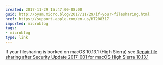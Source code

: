 ```yaml
---
created: 2017-11-29 15:47:00-08:00
guid: http://oyam.micro.blog/2017/11/29/if-your-filesharing.html
href: https://support.apple.com/en-us/HT208317
imported: microblog
tags:
- microblog
type: link
---
```


If your filesharing is borked on macOS 10.13.1 (High Sierra) see [Repair file sharing after Security Update 2017-001 for macOS High Sierra 10.13.1](https://support.apple.com/en-us/HT208317)